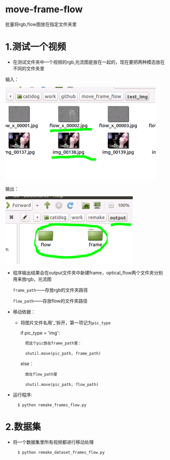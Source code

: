 # move-frame-flow
批量将rgb,flow图放在指定文件夹里

1.测试一个视频
=
* 在测试文件夹中一个视频的rgb,光流图是放在一起的，现在要把两种模态放在不同的文件夹里
	
输入：	

![image](https://github.com/milkcat0904/move-frame-flow/raw/master/pic/input.PNG)	

输出：
	
![image](https://github.com/milkcat0904/move-frame-flow/raw/master/pic/output.png)

* 程序输出结果会在output文件夹中新建frame，optical_flow两个文件夹分别用来放rgb，光流图

  `frame_path`——存放rgb的文件夹路径
  
  `flow_path`——存放flow的文件夹路径

* 移动依据：
	* 将图片文件名用‘_’拆开，第一项记为`pic_type`
	
	
		if pic_type = 'img':
		
			把这个pic放在frame_path里：
			
			shutil.move(pic_path, frame_path)
			
		else：
		
			放在flow_path里
			
			shutil.move(pic_path, flow_path)

* 运行程序:

		$ python remake_frames_flow.py


2.数据集
=

* 将一个数据集里所有视频都进行移动处理
		
		$ python remake_dataset_frames_flow.py

